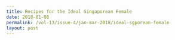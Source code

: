 ```yaml
---
title: Recipes for the Ideal Singaporean Female
date: 2018-01-08
permalink: /vol-13/issue-4/jan-mar-2018/ideal-sgporean-female
layout: post
---
```

